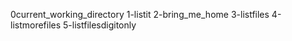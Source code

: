 0current_working_directory
1-listit
2-bring_me_home
3-listfiles
4-listmorefiles
5-listfilesdigitonly
